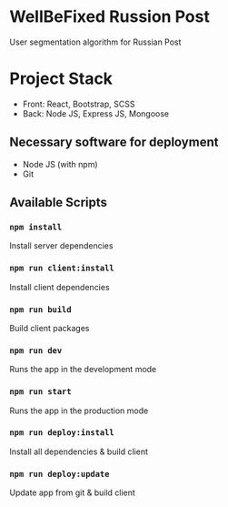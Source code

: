# WellBeFixed Russion Post

User segmentation algorithm for Russian Post

# Project Stack

- Front: React, Bootstrap, SCSS
- Back: Node JS, Express JS, Mongoose

## Necessary software for deployment
- Node JS (with npm)
- Git

## Available Scripts

### `npm install`

Install server dependencies

### `npm run client:install`

Install client dependencies

### `npm run build`

Build client packages

### `npm run dev`

Runs the app in the development mode

### `npm run start`

Runs the app in the production mode

### `npm run deploy:install`

Install all dependencies & build client

### `npm run deploy:update`

Update app from git & build client

